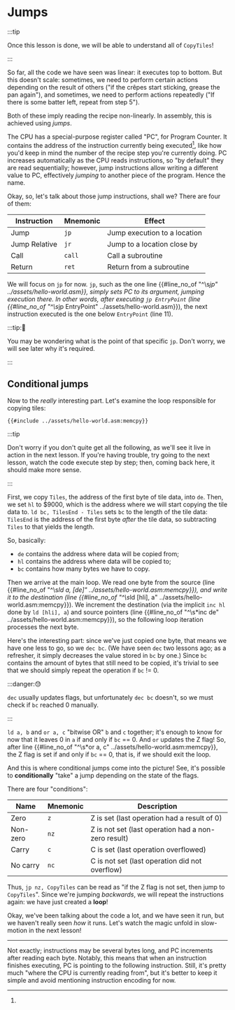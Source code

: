 # Jumps

:::tip

Once this lesson is done, we will be able to understand all of `CopyTiles`!

:::

So far, all the code we have seen was linear: it executes top to bottom.
But this doesn't scale: sometimes, we need to perform certain actions depending on the result of others ("if the crêpes start sticking, grease the pan again"), and sometimes, we need to perform actions repeatedly ("If there is some batter left, repeat from step 5").

Both of these imply reading the recipe non-linearly.
In assembly, this is achieved using *jumps*.

The CPU has a special-purpose register called "PC", for Program Counter.
It contains the address of the instruction currently being executed[^pc_updates], like how you'd keep in mind the number of the recipe step you're currently doing.
PC increases automatically as the CPU reads instructions, so "by default" they are read sequentially; however, jump instructions allow writing a different value to PC, effectively *jumping* to another piece of the program.
Hence the name.

Okay, so, let's talk about those jump instructions, shall we?
There are four of them:

Instruction   | Mnemonic | Effect
--------------|----------|---------------------------------------------
Jump          | `jp`     | Jump execution to a location
Jump Relative | `jr`     | Jump to a location close by
Call          | `call`   | Call a subroutine
Return        | `ret`    | Return from a subroutine

We will focus on `jp` for now.
`jp`, such as the one line {{#line_no_of "^\s*jp" ../assets/hello-world.asm}}, simply sets PC to its argument, jumping execution there.
In other words, after executing `jp EntryPoint` (line {{#line_no_of "^\s*jp EntryPoint" ../assets/hello-world.asm}}), the next instruction executed is the one below `EntryPoint` (line <!-- should be {{#line_no_of "^\s*EntryPoint:" ../assets/hello-world.asm}} + 1 --> 11).

:::tip:🤔

You may be wondering what is the point of that specific `jp`.
Don't worry, we will see later why it's required.

:::

## Conditional jumps

Now to the *really* interesting part.
Let's examine the loop responsible for copying tiles:

```rgbasm,linenos,start={{#line_no_of "" ../assets/hello-world.asm:memcpy}}
{{#include ../assets/hello-world.asm:memcpy}}
```

:::tip

Don't worry if you don't quite get all the following, as we'll see it live in action in the next lesson.
If you're having trouble, try going to the next lesson, watch the code execute step by step; then, coming back here, it should make more sense.

:::

First, we copy `Tiles`, the address of the first byte of tile data, into `de`.
Then, we set `hl` to $9000, which is the address where we will start copying the tile data to.
`ld bc, TilesEnd - Tiles` sets `bc` to the length of the tile data: `TilesEnd` is the address of the first byte *after* the tile data, so subtracting `Tiles` to that yields the length.

So, basically:

- `de` contains the address where data will be copied from;
- `hl` contains the address where data will be copied to;
- `bc` contains how many bytes we have to copy.

Then we arrive at the main loop.
We read one byte from the source (line {{#line_no_of "^\s*ld a, \[de\]" ../assets/hello-world.asm:memcpy}}), and write it to the destination (line {{#line_no_of "^\s*ld \[hli\], a" ../assets/hello-world.asm:memcpy}}).
We increment the destination (via the implicit `inc hl` done by `ld [hli], a`) and source pointers (line {{#line_no_of "^\s*inc de" ../assets/hello-world.asm:memcpy}}), so the following loop iteration processes the next byte.

Here's the interesting part: since we've just copied one byte, that means we have one less to go, so we `dec bc`.
(We have seen `dec` two lessons ago; as a refresher, it simply decreases the value stored in `bc` by one.)
Since `bc` contains the amount of bytes that still need to be copied, it's trivial to see that we should simply repeat the operation if `bc` != 0.

:::danger:😓

`dec` usually updates flags, but unfortunately `dec bc` doesn't, so we must check if `bc` reached 0 manually.

:::

`ld a, b` and `or a, c` "bitwise OR" `b` and `c` together; it's enough to know for now that it leaves 0 in `a` if and only if `bc` == 0.
And `or` updates the Z flag!
So, after line {{#line_no_of "^\s*or a, c" ../assets/hello-world.asm:memcpy}}, the Z flag is set if and only if `bc` == 0, that is, if we should exit the loop.

And this is where conditional jumps come into the picture!
See, it's possible to **conditionally** "take" a jump depending on the state of the flags.

There are four "conditions":

Name     | Mnemonic | Description
---------|----------|----------------------------------------------------
Zero     | `z`      | Z is set (last operation had a result of 0)
Non-zero | `nz`     | Z is not set (last operation had a non-zero result)
Carry    | `c`      | C is set (last operation overflowed)
No carry | `nc`     | C is not set (last operation did not overflow)

Thus, `jp nz, CopyTiles` can be read as "if the Z flag is not set, then jump to `CopyTiles`".
Since we're jumping *backwards*, we will repeat the instructions again: we have just created a **loop**!

Okay, we've been talking about the code a lot, and we have seen it run, but we haven't really seen *how* it runs.
Let's watch the magic unfold in slow-motion in the next lesson!

---

[^pc_updates]:
Not exactly; instructions may be several bytes long, and PC increments after reading each byte.
Notably, this means that when an instruction finishes executing, PC is pointing to the following instruction.
Still, it's pretty much "where the CPU is currently reading from", but it's better to keep it simple and avoid mentioning instruction encoding for now.
